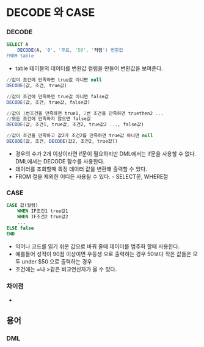 # DECODE 와 CASE

### DECODE

```sql
SELECT A
    DECODE(A, '0', '무료, '50', '저렴') 변환값
FROM table
```

* table 테이블의 데이터를 변환값 컬럼을 만들어 변환값을 보여준다.

```sql
//값이 조건에 만족하면 true값 아니면 null
DECODE(값, 조건, true값)

//값이 조건에 만족하면 true값 아니면 false값
DECODE(값, 조건, true값, false값)

//값이 1번조건을 만족하면 true1, 2번 조건을 만족하면 truethen2 ...
//모든 조건에 만족하지 않으면 false값
DECODE(값, 조건1, true값, 조건2, true값2 ..., false값)

//값이 조건을 만족하고 값2가 조건2를 만족하면 true값 아니면 null
DECODE(값, 조건, DECODE(값2, 조건2, true값))
```

* 경우의 수가 2개 이상이라면 if문이 필요하지만 DML에서는 if문을 사용할 수 없다. DML에서는 DECODE 함수를 사용한다.
* 데이터를 조회할때 특정 데이터 값을 변환해 출력할 수 있다.
* FROM 절을 제외한 어디든 사용될 수 있다. - SELECT문, WHERE절

### CASE

```sql
CASE 값(컬럼)
    WHEN IF조건1 true값1
    WHEN IF조건2 true값2
    ...
ELSE false
END
```

* 약어나 코드를 읽기 쉬운 값으로 바꿔 줄때 데이터를 범주화 할때 사용한다.
* 예를들어 성적이 90점 이상이면 우등생 으로 출력하는 경우 50보다 작은 값들은 모두 under $50 으로 출력하는 경우
* 조건에는 =나 &gt;같은 비교연산자가 올 수 있다.

### 차이점

* 
## 용어

### DML

